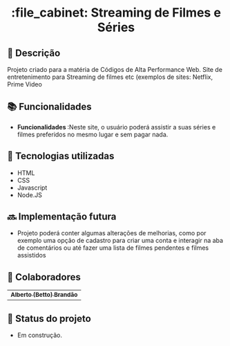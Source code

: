 <h1 align="center">:file_cabinet: Streaming de Filmes e Séries</h1>

## :memo: Descrição
Projeto criado para a matéria de Códigos de Alta Performance Web. Site de entretenimento para Streaming de filmes etc (exemplos de sites: Netflix, Prime Video

## :books: Funcionalidades
* <b>Funcionalidades </b>:Neste site, o usuário poderá assistir a suas séries e filmes preferidos no mesmo lugar e sem pagar nada.

## :wrench: Tecnologias utilizadas
* HTML
* CSS
* Javascript
* Node.JS

## :soon: Implementação futura
* Projeto poderá conter algumas alterações de melhorias, como por exemplo uma opção de cadastro para criar uma conta e interagir na aba de comentários ou até fazer uma lista de filmes pendentes e filmes assistidos

## :handshake: Colaboradores
<table>
  <tr>
    <td align="center">
      <a href="https://github.com/BettoBrandao">
        <sub>
          <b>Alberto (Betto) Brandão</b>
        </sub>
      </a>
    </td>
  </tr>
</table>

## :dart: Status do projeto
* Em construção.
